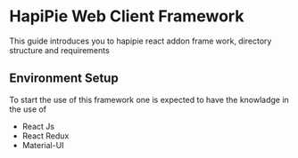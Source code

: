 # HapiPie Web Client Framework

This guide introduces you to hapipie react addon frame work, directory structure and requirements

## Environment Setup

To start the use of this framework one is expected to have the knowladge in the use of
<br/>

<ul>
<li> 
React Js
</li>
<li> 
React Redux
</li>
<li>Material-UI 
</ul>
